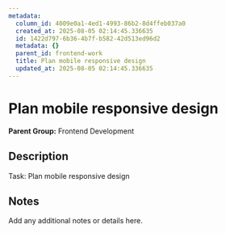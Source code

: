 ```yaml
---
metadata:
  column_id: 4009e0a1-4ed1-4993-86b2-8d4ffeb037a0
  created_at: 2025-08-05 02:14:45.336635
  id: 1422d797-6b36-4b7f-b582-42d513ed96d2
  metadata: {}
  parent_id: frontend-work
  title: Plan mobile responsive design
  updated_at: 2025-08-05 02:14:45.336635
---
```


# Plan mobile responsive design

**Parent Group:** Frontend Development

## Description
Task: Plan mobile responsive design

## Notes
Add any additional notes or details here.
